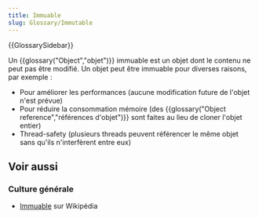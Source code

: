 ```yaml
---
title: Immuable
slug: Glossary/Immutable
---
```


{{GlossarySidebar}}

Un {{glossary("Object","objet")}} immuable est un objet dont le contenu ne peut pas être modifié.
Un objet peut être immuable pour diverses raisons, par exemple :

- Pour améliorer les performances (aucune modification future de l'objet n'est prévue)
- Pour réduire la consommation mémoire (des {{glossary("Object reference","références d'objet")}} sont faites au lieu de cloner l'objet entier)
- Thread-safety (plusieurs threads peuvent référencer le même objet sans qu'ils n'interfèrent entre eux)

## Voir aussi

### Culture générale

- [Immuable](https://fr.wikipedia.org/wiki/Objet_immuable) sur Wikipédia
